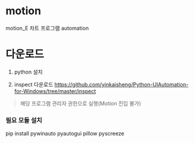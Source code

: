 # motion
motion_E 차트 프로그램 automation

# 다운로드
1. python 설치

2. inspect 다운로드
https://github.com/yinkaisheng/Python-UIAutomation-for-Windows/tree/master/inspect
> 해당 프로그램 관리자 권한으로 실행(Motion 진입 불가)

### 필요 모듈 설치
pip install pywinauto pyautogui pillow pyscreeze

